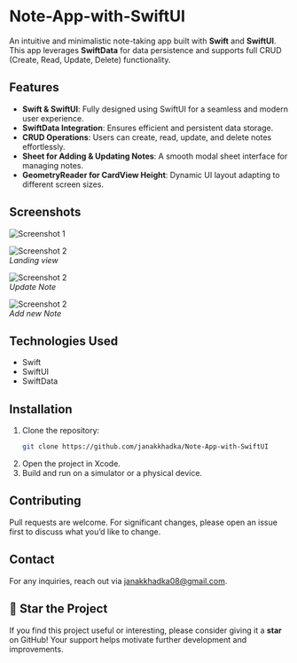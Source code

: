 
# Note-App-with-SwiftUI

An intuitive and minimalistic note-taking app built with **Swift** and **SwiftUI**. This app leverages **SwiftData** for data persistence and supports full CRUD (Create, Read, Update, Delete) functionality.

## Features

- **Swift & SwiftUI**: Fully designed using SwiftUI for a seamless and modern user experience.
- **SwiftData Integration**: Ensures efficient and persistent data storage.
- **CRUD Operations**: Users can create, read, update, and delete notes effortlessly.
- **Sheet for Adding & Updating Notes**: A smooth modal sheet interface for managing notes.
- **GeometryReader for CardView Height**: Dynamic UI layout adapting to different screen sizes.

## Screenshots


![Screenshot 1](images/main.png)  

![Screenshot 2](images/1.png)  
*Landing view*

![Screenshot 2](images/2.png)  
*Update Note*

![Screenshot 2](images/3.png)  
*Add new Note*

## Technologies Used

- Swift
- SwiftUI
- SwiftData

## Installation

1. Clone the repository:
   ```sh
   git clone https://github.com/janakkhadka/Note-App-with-SwiftUI
   ```
2. Open the project in Xcode.
3. Build and run on a simulator or a physical device.

## Contributing

Pull requests are welcome. For significant changes, please open an issue first to discuss what you’d like to change.


## Contact

For any inquiries, reach out via janakkhadka08@gmail.com.


## 🌟 Star the Project

If you find this project useful or interesting, please consider giving it a **star** on GitHub! Your support helps motivate further development and improvements.


